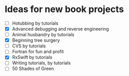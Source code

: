 # Ideas for new book projects

- [ ] Hotubbing by tutorials
- [x] Advanced debugging and reverse engineering
- [ ] Animal husbandry by tutorials
- [x] Beginning tree surgery
- [ ] CVS by tutorials
- [ ] Fortran for fun and profit
- [x] RxSwift by tutorials
- [ ] Writing tutorials, by tutorials
- [ ] 50 Shades of Green
